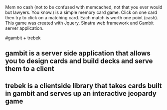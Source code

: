 Mem no cash (not to be confused with memcached, not that you ever would but lawyers. You know.) is a simple memory card game. Click on one card then try to click on a matching card. Each match is worth one point (cash). This game was created with Jquery, Sinatra web framework and Gambit server application.

#gambit + trebek


## gambit is a server side application that allows you to design cards and build decks and serve them to a client

## trebek is a clientside library that takes cards built in gambit and serves up an interactive jeopardy game


